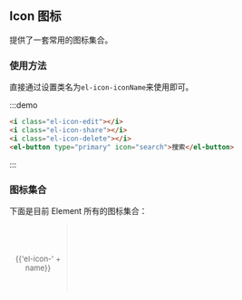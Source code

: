 <script>
  var iconList = require('examples/icon.json');

  export default {
    data() {
      return {
        icons: iconList
      };
    }
  }
</script>
<style>
  .source>i {
    margin: 0 10px;
    font-size: 1.5em;
    vertical-align: middle;
  }

  .icon-list {
    overflow: hidden;
    list-style: none;
    padding: 0;
  }
  .icon-list li {
    float: left;
    width: 20%;
    text-align: center;
    height: 120px;
    line-height: 120px;
    color: #666;
    font-size: 13px;
    transition: color .15s linear;

    border-right: 1px solid #eee;
    border-bottom: 1px solid #eee;
    margin-right: -1px;
    margin-bottom: -1px;

    @utils-vertical-center;

    & span {
      display: inline-block;
      line-height: normal;
      vertical-align: middle;
    }
    & i {
      display: block;
      font-size: 30px;
      margin-bottom: 15px;
    }
    &:hover {
      color: rgb(92, 182, 255);
      cursor: pointer;
    }
  }
</style>
## Icon 图标

提供了一套常用的图标集合。

### 使用方法

直接通过设置类名为`el-icon-iconName`来使用即可。

:::demo
```html
<i class="el-icon-edit"></i>
<i class="el-icon-share"></i>
<i class="el-icon-delete"></i>
<el-button type="primary" icon="search">搜索</el-button>

```
:::

### 图标集合

下面是目前 Element 所有的图标集合：

<ul class="icon-list">
  <li v-for="name in icons">
    <span>
      <i :class="'el-icon-' + name"></i>
      {{'el-icon-' + name}}
    </span>
  </li>
</ul>
